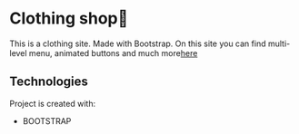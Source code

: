 # Clothing shop👗

This is a clothing site. Made with Bootstrap. On this site you can find multi-level menu, animated buttons and much more[here]([[https://tetiananosenko.github.io/project-Christmas/](https://tetiananosenko.github.io/clothing-shop/)](https://tetiananosenko.github.io/Photo-studio-landing/))
## Technologies
Project is created with:
* BOOTSTRAP
